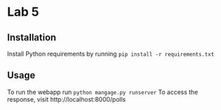 # Lab 5

## Installation
Install Python requirements by running `pip install -r requirements.txt`

## Usage 
To run the webapp run `python mangage.py runserver`
To access the response, visit http://localhost:8000/polls